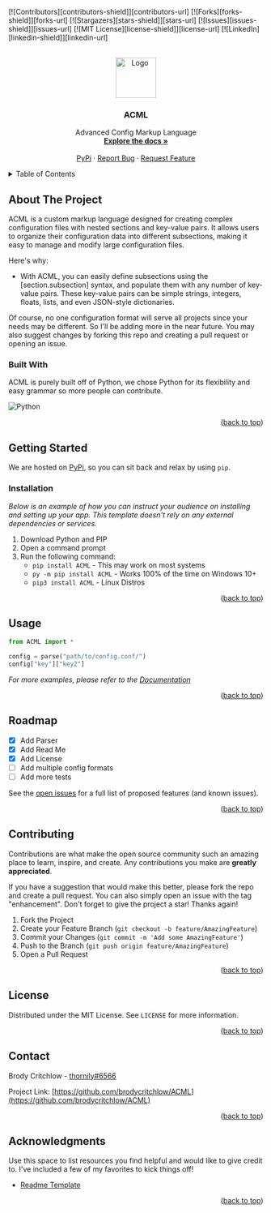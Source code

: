 
<!-- Improved compatibility of back to top link: See: https://github.com/othneildrew/Best-README-Template/pull/73 -->
<a name="readme-top"></a>
<!--
*** Thanks for checking out the Best-README-Template. If you have a suggestion
*** that would make this better, please fork the repo and create a pull request
*** or simply open an issue with the tag "enhancement".
*** Don't forget to give the project a star!
*** Thanks again! Now go create something AMAZING! :D
-->



<!-- PROJECT SHIELDS -->
<!--
*** I'm using markdown "reference style" links for readability.
*** Reference links are enclosed in brackets [ ] instead of parentheses ( ).
*** See the bottom of this document for the declaration of the reference variables
*** for contributors-url, forks-url, etc. This is an optional, concise syntax you may use.
*** https://www.markdownguide.org/basic-syntax/#reference-style-links
-->
[![Contributors][contributors-shield]][contributors-url]
[![Forks][forks-shield]][forks-url]
[![Stargazers][stars-shield]][stars-url]
[![Issues][issues-shield]][issues-url]
[![MIT License][license-shield]][license-url]
[![LinkedIn][linkedin-shield]][linkedin-url]



<!-- PROJECT LOGO -->
<br />
<div align="center">
  <a href="https://github.com/othneildrew/Best-README-Template">
    <img src="images/logo.png" alt="Logo" width="80" height="80">
  </a>

  <h3 align="center">ACML</h3>

  <p align="center">
    Advanced Config Markup Language
    <br />
    <a href="https://github.com/brodycritchlow/ACML"><strong>Explore the docs »</strong></a>
    <br />
    <br />
    <a href="https://github.com/othneildrew/Best-README-Template">PyPi</a>
    ·
    <a href="https://github.com/brodycritchlow/ACML/issues">Report Bug</a>
    ·
    <a href="https://github.com/brodycritchlow/ACML/issues">Request Feature</a>
  </p>
</div>



<!-- TABLE OF CONTENTS -->
<details>
  <summary>Table of Contents</summary>
  <ol>
    <li>
      <a href="#about-the-project">About The Project</a>
      <ul>
        <li><a href="#built-with">Built With</a></li>
      </ul>
    </li>
    <li>
      <a href="#getting-started">Getting Started</a>
      <ul>
        <li><a href="#prerequisites">Prerequisites</a></li>
        <li><a href="#installation">Installation</a></li>
      </ul>
    </li>
    <li><a href="#usage">Usage</a></li>
    <li><a href="#roadmap">Roadmap</a></li>
    <li><a href="#contributing">Contributing</a></li>
    <li><a href="#license">License</a></li>
    <li><a href="#contact">Contact</a></li>
    <li><a href="#acknowledgments">Acknowledgments</a></li>
  </ol>
</details>



<!-- ABOUT THE PROJECT -->
## About The Project

ACML is a custom markup language designed for creating complex configuration files with nested sections and key-value pairs. It allows users to organize their configuration data into different subsections, making it easy to manage and modify large configuration files.

Here's why:
- With ACML, you can easily define subsections using the [section.subsection] syntax, and populate them with any number of key-value pairs. These key-value pairs can be simple strings, integers, floats, lists, and even JSON-style dictionaries.

Of course, no one configuration format will serve all projects since your needs may be different. So I'll be adding more in the near future. You may also suggest changes by forking this repo and creating a pull request or opening an issue.


### Built With

ACML is purely built off of Python, we chose Python for its flexibility and easy grammar so more people can contribute.

![Python](https://img.shields.io/badge/python-3670A0?style=for-the-badge&logo=python&logoColor=ffdd54)

<p align="right">(<a href="#readme-top">back to top</a>)</p>


<!-- GETTING STARTED -->
## Getting Started

We are hosted on [PyPi](https://pypi.org/project/acml/), so you can sit back and relax by using `pip`.

### Installation

_Below is an example of how you can instruct your audience on installing and setting up your app. This template doesn't rely on any external dependencies or services._

1. Download Python and PIP
2. Open a command prompt
3. Run the following command: 
	- `pip install ACML`  - This may work on most systems
	- `py -m pip install ACML` - Works 100% of the time on Windows 10+
	- `pip3 install ACML` - Linux Distros

<p align="right">(<a href="#readme-top">back to top</a>)</p>



<!-- USAGE EXAMPLES -->
## Usage

```py
from ACML import *

config = parse("path/to/config.conf/")
config["key"]["key2"]
```

_For more examples, please refer to the [Documentation](https://github.com/brodycritchlow/ACML)_

<p align="right">(<a href="#readme-top">back to top</a>)</p>

<!-- ROADMAP -->
## Roadmap

- [x] Add Parser
- [x] Add Read Me
- [x] Add License
- [ ] Add multiple config formats
- [ ] Add more tests

See the [open issues](https://github.com/othneildrew/Best-README-Template/issues) for a full list of proposed features (and known issues).

<p align="right">(<a href="#readme-top">back to top</a>)</p>



<!-- CONTRIBUTING -->
## Contributing

Contributions are what make the open source community such an amazing place to learn, inspire, and create. Any contributions you make are **greatly appreciated**.

If you have a suggestion that would make this better, please fork the repo and create a pull request. You can also simply open an issue with the tag "enhancement".
Don't forget to give the project a star! Thanks again!

1. Fork the Project
2. Create your Feature Branch (`git checkout -b feature/AmazingFeature`)
3. Commit your Changes (`git commit -m 'Add some AmazingFeature'`)
4. Push to the Branch (`git push origin feature/AmazingFeature`)
5. Open a Pull Request

<p align="right">(<a href="#readme-top">back to top</a>)</p>



<!-- LICENSE -->
## License

Distributed under the MIT License. See `LICENSE` for more information.

<p align="right">(<a href="#readme-top">back to top</a>)</p>



<!-- CONTACT -->
## Contact

Brody Critchlow - [thornily#6566](https://discord.com/users/612107033608585252)

Project Link: [https://github.com/brodycritchlow/ACML](https://github.com/brodycritchlow/ACML)

<p align="right">(<a href="#readme-top">back to top</a>)</p>



<!-- ACKNOWLEDGMENTS -->
## Acknowledgments

Use this space to list resources you find helpful and would like to give credit to. I've included a few of my favorites to kick things off!

* [Readme Template](https://github.com/othneildrew/Best-README-Template)

<p align="right">(<a href="#readme-top">back to top</a>)</p>
